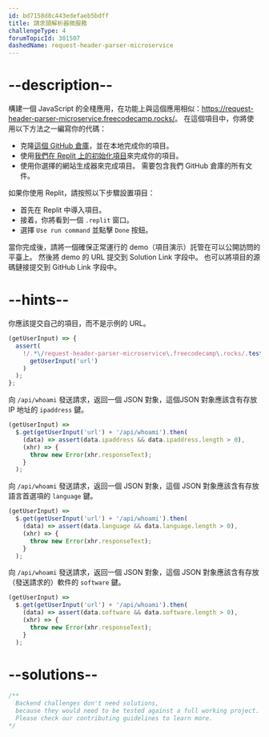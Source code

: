```yaml
---
id: bd7158d8c443edefaeb5bdff
title: 請求頭解析器微服務
challengeType: 4
forumTopicId: 301507
dashedName: request-header-parser-microservice
---
```


# --description--

構建一個 JavaScript 的全棧應用，在功能上與這個應用相似：<a href="https://request-header-parser-microservice.freecodecamp.rocks/" target="_blank" rel="noopener noreferrer nofollow">https://request-header-parser-microservice.freecodecamp.rocks/</a>。 在這個項目中，你將使用以下方法之一編寫你的代碼：

-   克隆<a href="https://github.com/freeCodeCamp/boilerplate-project-headerparser/" target="_blank" rel="noopener noreferrer nofollow">這個 GitHub 倉庫</a>，並在本地完成你的項目。
-   使用<a href="https://replit.com/github/freeCodeCamp/boilerplate-project-headerparser" target="_blank" rel="noopener noreferrer nofollow">我們在 Replit 上的初始化項目</a>來完成你的項目。
-   使用你選擇的網站生成器來完成項目。 需要包含我們 GitHub 倉庫的所有文件。

如果你使用 Replit，請按照以下步驟設置項目：

-   首先在 Replit 中導入項目。
-   接着，你將看到一個 `.replit` 窗口。
-   選擇 `Use run command` 並點擊 `Done` 按鈕。

當你完成後，請將一個確保正常運行的 demo（項目演示）託管在可以公開訪問的平臺上。 然後將 demo 的 URL 提交到 Solution Link 字段中。 也可以將項目的源碼鏈接提交到 GitHub Link 字段中。

# --hints--

你應該提交自己的項目，而不是示例的 URL。

```js
(getUserInput) => {
  assert(
    !/.*\/request-header-parser-microservice\.freecodecamp\.rocks/.test(
      getUserInput('url')
    )
  );
};
```

向 `/api/whoami` 發送請求，返回一個 JSON 對象，這個JSON 對象應該含有存放 IP 地址的 `ipaddress` 鍵。

```js
(getUserInput) =>
  $.get(getUserInput('url') + '/api/whoami').then(
    (data) => assert(data.ipaddress && data.ipaddress.length > 0),
    (xhr) => {
      throw new Error(xhr.responseText);
    }
  );
```

向 `/api/whoami` 發送請求，返回一個 JSON 對象，這個 JSON 對象應該含有存放語言首選項的 `language` 鍵。

```js
(getUserInput) =>
  $.get(getUserInput('url') + '/api/whoami').then(
    (data) => assert(data.language && data.language.length > 0),
    (xhr) => {
      throw new Error(xhr.responseText);
    }
  );
```

向 `/api/whoami` 發送請求，返回一個 JSON 對象，這個 JSON 對象應該含有存放（發送請求的）軟件的 `software` 鍵。

```js
(getUserInput) =>
  $.get(getUserInput('url') + '/api/whoami').then(
    (data) => assert(data.software && data.software.length > 0),
    (xhr) => {
      throw new Error(xhr.responseText);
    }
  );
```

# --solutions--

```js
/**
  Backend challenges don't need solutions, 
  because they would need to be tested against a full working project. 
  Please check our contributing guidelines to learn more.
*/
```
